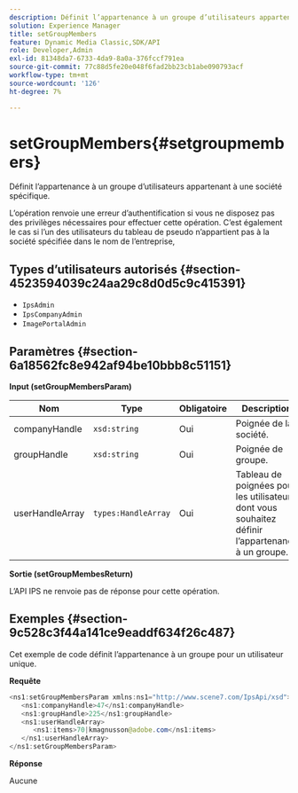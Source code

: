 ```yaml
---
description: Définit l’appartenance à un groupe d’utilisateurs appartenant à une société spécifique.
solution: Experience Manager
title: setGroupMembers
feature: Dynamic Media Classic,SDK/API
role: Developer,Admin
exl-id: 81348da7-6733-4da9-8a0a-376fccf791ea
source-git-commit: 77c88d5fe20e048f6fad2bb23cb1abe090793acf
workflow-type: tm+mt
source-wordcount: '126'
ht-degree: 7%

---
```


# setGroupMembers{#setgroupmembers}

Définit l’appartenance à un groupe d’utilisateurs appartenant à une société spécifique.

L’opération renvoie une erreur d’authentification si vous ne disposez pas des privilèges nécessaires pour effectuer cette opération. C’est également le cas si l’un des utilisateurs du tableau de pseudo n’appartient pas à la société spécifiée dans le nom de l’entreprise,

## Types d’utilisateurs autorisés {#section-4523594039c24aa29c8d0d5c9c415391}

* `IpsAdmin`
* `IpsCompanyAdmin`
* `ImagePortalAdmin`

## Paramètres {#section-6a18562fc8e942af94be10bbb8c51151}

**Input (setGroupMembersParam)**

| Nom | Type | Obligatoire | Description |
|---|---|---|---|
| companyHandle | `xsd:string` | Oui | Poignée de la société. |
| groupHandle | `xsd:string` | Oui | Poignée de groupe. |
| userHandleArray | `types:HandleArray` | Oui | Tableau de poignées pour les utilisateurs dont vous souhaitez définir l’appartenance à un groupe. |

**Sortie (setGroupMembesReturn)**

L’API IPS ne renvoie pas de réponse pour cette opération.

## Exemples {#section-9c528c3f44a141ce9eaddf634f26c487}

Cet exemple de code définit l’appartenance à un groupe pour un utilisateur unique.

**Requête**

```java
<ns1:setGroupMembersParam xmlns:ns1="http://www.scene7.com/IpsApi/xsd">
   <ns1:companyHandle>47</ns1:companyHandle>
   <ns1:groupHandle>225</ns1:groupHandle>
   <ns1:userHandleArray>
      <ns1:items>70|kmagnusson@adobe.com</ns1:items>
   </ns1:userHandleArray>
</ns1:setGroupMembersParam>
```

**Réponse**

Aucune
